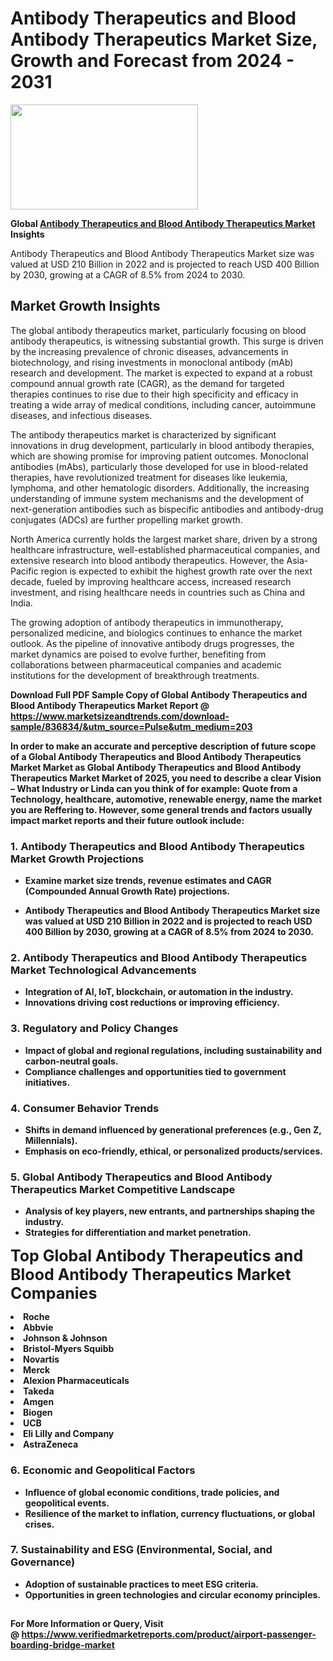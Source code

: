 <H1>Antibody Therapeutics and Blood Antibody Therapeutics Market Size, Growth and Forecast from 2024 - 2031</H1><img class="aligncenter size-medium wp-image-584254" src="https://thirdeyenews.in/wp-content/uploads/2024/09/Global-Market-Research-300x168.jpeg" alt="" width="300" height="168" /><p><strong>Global&nbsp;<a href="https://www.marketsizeandtrends.com/download-sample/836834/&amp;utm_source=Pulse&amp;utm_medium=203">Antibody Therapeutics and Blood Antibody Therapeutics Market</a> Insights</strong></p><p>Antibody Therapeutics and Blood Antibody Therapeutics Market size was valued at USD 210 Billion in 2022 and is projected to reach USD 400 Billion by 2030, growing at a CAGR of 8.5% from 2024 to 2030.</p><p><h2>Market Growth Insights</h2> <p>The global antibody therapeutics market, particularly focusing on blood antibody therapeutics, is witnessing substantial growth. This surge is driven by the increasing prevalence of chronic diseases, advancements in biotechnology, and rising investments in monoclonal antibody (mAb) research and development. The market is expected to expand at a robust compound annual growth rate (CAGR), as the demand for targeted therapies continues to rise due to their high specificity and efficacy in treating a wide array of medical conditions, including cancer, autoimmune diseases, and infectious diseases.</p> <p><strong></strong></p> <p>The antibody therapeutics market is characterized by significant innovations in drug development, particularly in blood antibody therapies, which are showing promise for improving patient outcomes. Monoclonal antibodies (mAbs), particularly those developed for use in blood-related therapies, have revolutionized treatment for diseases like leukemia, lymphoma, and other hematologic disorders. Additionally, the increasing understanding of immune system mechanisms and the development of next-generation antibodies such as bispecific antibodies and antibody-drug conjugates (ADCs) are further propelling market growth.</p> <p>North America currently holds the largest market share, driven by a strong healthcare infrastructure, well-established pharmaceutical companies, and extensive research into blood antibody therapeutics. However, the Asia-Pacific region is expected to exhibit the highest growth rate over the next decade, fueled by improving healthcare access, increased research investment, and rising healthcare needs in countries such as China and India.</p> <p>The growing adoption of antibody therapeutics in immunotherapy, personalized medicine, and biologics continues to enhance the market outlook. As the pipeline of innovative antibody drugs progresses, the market dynamics are poised to evolve further, benefiting from collaborations between pharmaceutical companies and academic institutions for the development of breakthrough treatments.</p> <p><strong></p><p><span class=""><strong>Download Full PDF Sample Copy of Global Antibody Therapeutics and Blood Antibody Therapeutics Market Report</strong> @ <a href="https://www.marketsizeandtrends.com/download-sample/836834/&amp;utm_source=Pulse&amp;utm_medium=203" target="_blank">https://www.marketsizeandtrends.com/download-sample/836834/&amp;utm_source=Pulse&amp;utm_medium=203</a></span></p><p>In order to make an accurate and perceptive description of future scope of a Global&nbsp;Antibody Therapeutics and Blood Antibody Therapeutics Market Market as Global&nbsp;Antibody Therapeutics and Blood Antibody Therapeutics Market Market of 2025, you need to describe a clear Vision &ndash; What Industry or Linda can you think of for example: Quote from a Technology, healthcare, automotive, renewable energy, name the market you are Reffering to. However, some general trends and factors usually impact market reports and their future outlook include:</p><h3>1.&nbsp;<strong>Antibody Therapeutics and Blood Antibody Therapeutics Market Growth Projections</strong></h3><ul><li>Examine market size trends, revenue estimates and CAGR (Compounded Annual Growth Rate) projections.</li><li><p>Antibody Therapeutics and Blood Antibody Therapeutics Market size was valued at USD 210 Billion in 2022 and is projected to reach USD 400 Billion by 2030, growing at a CAGR of 8.5% from 2024 to 2030.</p></li></ul><h3>2.&nbsp;<strong>Antibody Therapeutics and Blood Antibody Therapeutics Market Technological Advancements</strong></h3><ul><li>Integration of AI, IoT, blockchain, or automation in the industry.</li><li>Innovations driving cost reductions or improving efficiency.</li></ul><h3>3.&nbsp;<strong>Regulatory and Policy Changes</strong></h3><ul><li>Impact of global and regional regulations, including sustainability and carbon-neutral goals.</li><li>Compliance challenges and opportunities tied to government initiatives.</li></ul><h3>4.&nbsp;<strong>Consumer Behavior Trends</strong></h3><ul><li>Shifts in demand influenced by generational preferences (e.g., Gen Z, Millennials).</li><li>Emphasis on eco-friendly, ethical, or personalized products/services.</li></ul><h3>5.&nbsp;<strong>Global Antibody Therapeutics and Blood Antibody Therapeutics Market Competitive Landscape</strong></h3><ul><li>Analysis of key players, new entrants, and partnerships shaping the industry.</li><li>Strategies for differentiation and market penetration.</li></ul><p data-pm-slice="1 1 []"><span style="color: inherit; font-family: inherit; font-size: 25px;">Top Global Antibody Therapeutics and Blood Antibody Therapeutics Market Companies</span></p><div class="" data-test-id=""><p><li>Roche</li><li> Abbvie</li><li> Johnson & Johnson</li><li> Bristol-Myers Squibb</li><li> Novartis</li><li> Merck</li><li> Alexion Pharmaceuticals</li><li> Takeda</li><li> Amgen</li><li> Biogen</li><li> UCB</li><li> Eli Lilly and Company</li><li> AstraZeneca</li></p></div><h3>6.&nbsp;<strong>Economic and Geopolitical Factors</strong></h3><ul><li>Influence of global economic conditions, trade policies, and geopolitical events.</li><li>Resilience of the market to inflation, currency fluctuations, or global crises.</li></ul><h3>7.&nbsp;<strong>Sustainability and ESG (Environmental, Social, and Governance)</strong></h3><ul><li>Adoption of sustainable practices to meet ESG criteria.</li><li>Opportunities in green technologies and circular economy principles.</li></ul><h2><strong style="font-size: 14px;">For More Information or Query, Visit @&nbsp;</strong><a style="background-color: #ffffff; font-size: 14px;" href="https://www.marketsizeandtrends.com/report/antibody-therapeutics-and-blood-antibody-therapeutics-market/" target="_blank">https://www.verifiedmarketreports.com/product/airport-passenger-boarding-bridge-market</a></h2>
